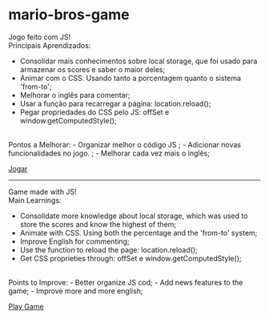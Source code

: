 # mario-bros-game

Jogo feito com JS!
<br>
Principais Aprendizados: 
- Consolidar mais conhecimentos sobre local storage, que foi usado para armazenar os scores e saber o maior deles;
- Animar com o CSS. Usando tanto a porcentagem quanto o sistema 'from-to';
- Melhorar o inglês para comentar;
- Usar a função para recarregar a página: location.reload();
- Pegar propriedades do CSS pelo JS: offSet e window.getComputedStyle();
<br>
Pontos a Melhorar:
- Organizar melhor o código JS ;
- Adicionar novas funcionalidades no jogo. ;
- Melhorar cada vez mais o inglês;

<a href="https://roberiof.github.io/mario-bros-game/index.html"> Jogar </a>

<hr>

Game made with JS!
<br>
Main Learnings: 
- Consolidate more knowledge about local storage, which was used to store the scores and know the highest of them;
- Animate with CSS. Using both the percentage and the 'from-to' system;
- Improve English for commenting;
- Use the function to reload the page: location.reload();
- Get CSS proprieties through: offSet e window.getComputedStyle();
<br>
Points to Improve:
- Better organize JS cod;
- Add news features to the game;
- Improve more and more english;

<a href="https://roberiof.github.io/mario-bros-game/index.html"> Play Game </a>

